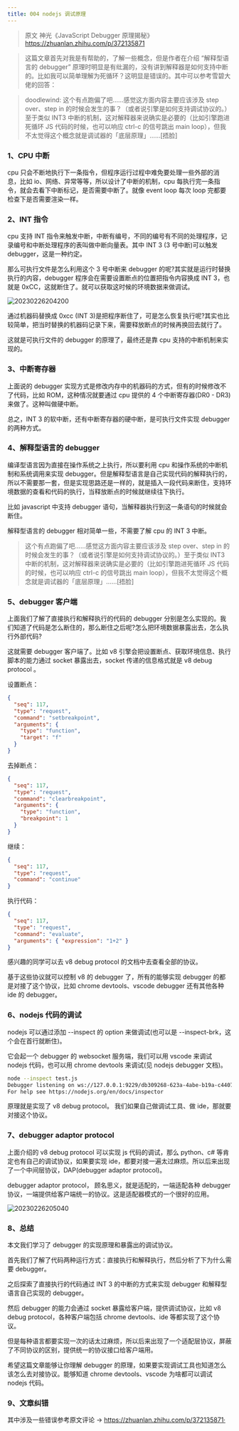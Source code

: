 ```yaml
---
title: 004 nodejs 调试原理
---
```


> 原文 神光《JavaScript Debugger 原理揭秘》 https://zhuanlan.zhihu.com/p/372135871

> 这篇文章首先对我是有帮助的，了解一些概念，但是作者在介绍 “解释型语言的 debugger” 原理时明显是有纰漏的，没有讲到解释器是如何支持中断的。比如我可以简单理解为死循环？这明显是错误的。其中可以参考雪碧大佬的回答：

> doodlewind: 这个有点跑偏了吧……感觉这方面内容主要应该涉及 step over、step in 的时候会发生的事？（或者说引擎是如何支持调试协议的。）至于类似 INT3 中断的机制，这对解释器来说确实是必要的（比如引擎跑进死循环 JS 代码的时候，也可以响应 ctrl-c 的信号跳出 main loop），但我不太觉得这个概念就是调试器的「底层原理」……[捂脸]

### 1、CPU 中断

cpu 只会不断地执行下一条指令，但程序运行过程中难免要处理一些外部的消息，比如 io、网络、异常等等，所以设计了中断的机制，cpu 每执行完一条指令，就会去看下中断标记，是否需要中断了。就像 event loop 每次 loop 完都要检查下是否需要渲染一样。

### 2、INT 指令

cpu 支持 INT 指令来触发中断，中断有编号，不同的编号有不同的处理程序，记录编号和中断处理程序的表叫做中断向量表。其中 INT 3 (3 号中断)可以触发 debugger，这是一种约定。

那么可执行文件是怎么利用这个 3 号中断来 debugger 的呢?其实就是运行时替换执行的内容，debugger 程序会在需要设置断点的位置把指令内容换成 INT 3，也就是 0xCC，这就断住了。就可以获取这时候的环境数据来做调试。

![20230226204200](http://s3.airtlab.com/blog/20230226204200.png)

通过机器码替换成 0xcc (INT 3)是把程序断住了，可是怎么恢复执行呢?其实也比较简单，把当时替换的机器码记录下来，需要释放断点的时候再换回去就行了。

这就是可执行文件的 debugger 的原理了，最终还是靠 cpu 支持的中断机制来实现的。

### 3、中断寄存器

上面说的 debugger 实现方式是修改内存中的机器码的方式，但有的时候修改不了代码，比如 ROM，这种情况就要通过 cpu 提供的 4 个中断寄存器(DR0 - DR3)来做了。这种叫做硬中断。

总之，INT 3 的软中断，还有中断寄存器的硬中断，是可执行文件实现 debugger 的两种方式。

### 4、解释型语言的 debugger

编译型语言因为直接在操作系统之上执行，所以要利用 cpu 和操作系统的中断机制和系统调用来实现 debugger。但是解释型语言是自己实现代码的解释执行的，所以不需要那一套，但是实现思路还是一样的，就是插入一段代码来断住，支持环境数据的查看和代码的执行，当释放断点的时候就继续往下执行。

比如 javascript 中支持 debugger 语句，当解释器执行到这一条语句的时候就会断住。

解释型语言的 debugger 相对简单一些，不需要了解 cpu 的 INT 3 中断。

> 这个有点跑偏了吧……感觉这方面内容主要应该涉及 step over、step in 的时候会发生的事？（或者说引擎是如何支持调试协议的。）至于类似 INT3 中断的机制，这对解释器来说确实是必要的（比如引擎跑进死循环 JS 代码的时候，也可以响应 ctrl-c 的信号跳出 main loop），但我不太觉得这个概念就是调试器的「底层原理」……[捂脸]

### 5、debugger 客户端

上面我们了解了直接执行和解释执行的代码的 debugger 分别是怎么实现的。我们知道了代码是怎么断住的，那么断住之后呢?怎么把环境数据暴露出去，怎么执行外部代码?

这就需要 debugger 客户端了。比如 v8 引擎会把设置断点、获取环境信息、执行脚本的能力通过 socket 暴露出去，socket 传递的信息格式就是 v8 debug protocol 。

设置断点：

```json
{
  "seq": 117,
  "type": "request",
  "command": "setbreakpoint",
  "arguments": {
    "type": "function",
    "target": "f"
  }
}
```

去掉断点：

```json
{
  "seq": 117,
  "type": "request",
  "command": "clearbreakpoint",
  "arguments": {
    "type": "function",
    "breakpoint": 1
  }
}
```

继续：

```json
{
  "seq": 117,
  "type": "request",
  "command": "continue"
}
```

执行代码：

```json
{
  "seq": 117,
  "type": "request",
  "command": "evaluate",
  "arguments": { "expression": "1+2" }
}
```
感兴趣的同学可以去 v8 debug protocol 的文档中去查看全部的协议。

基于这些协议就可以控制 v8 的 debugger 了，所有的能够实现 debugger 的都是对接了这个协议，比如 chrome devtools、vscode debugger 还有其他各种 ide 的 debugger。

### 6、nodejs 代码的调试

nodejs 可以通过添加 --inspect 的 option 来做调试(也可以是 --inspect-brk，这个会在首行就断住)。

它会起一个 debugger 的 websocket 服务端，我们可以用 vscode 来调试 nodejs 代码，也可以用 chrome devtools 来调试(见 nodejs debugger 文档)。

```bash
node --inspect test.js
Debugger listening on ws://127.0.0.1:9229/db309268-623a-4abe-b19a-c4407ed8998d
For help see https://nodejs.org/en/docs/inspector
```

原理就是实现了 v8 debug protocol。
我们如果自己做调试工具、做 ide，那就要对接这个协议。

### 7、debugger adaptor protocol
上面介绍的 v8 debug protocol 可以实现 js 代码的调试，那么 python、c# 等肯定也有自己的调试协议，如果要实现 ide，都要对接一遍太过麻烦。所以后来出现了一个中间层协议，DAP(debugger adaptor protocol)。

debugger adaptor protocol， 顾名思义，就是适配的，一端适配各种 debugger 协议，一端提供给客户端统一的协议。这是适配器模式的一个很好的应用。

![20230226205040](http://s3.airtlab.com/blog/20230226205040.png)

### 8、总结

本文我们学习了 debugger 的实现原理和暴露出的调试协议。

首先我们了解了代码两种运行方式：直接执行和解释执行，然后分析了下为什么需要 debugger。

之后探索了直接执行的代码通过 INT 3 的中断的方式来实现 debugger 和解释型语言自己实现的 debugger。

然后 debugger 的能力会通过 socket 暴露给客户端，提供调试协议，比如 v8 debug protocol，各种客户端包括 chrome devtools、ide 等都实现了这个协议。

但是每种语言都要实现一次的话太过麻烦，所以后来出现了一个适配层协议，屏蔽了不同协议的区别，提供统一的协议接口给客户端用。

希望这篇文章能够让你理解 debugger 的原理，如果要实现调试工具也知道怎么该怎么去对接协议。能够知道 chrome devtools、vscode 为啥都可以调试 nodejs 代码。

### 9、文章纠错
其中涉及一些错误参考原文评论 -> https://zhuanlan.zhihu.com/p/372135871·